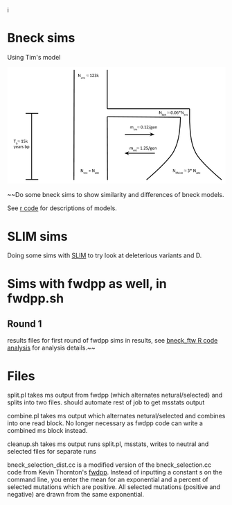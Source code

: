 i



# Bneck sims

Using Tim's model 

![bneck](./model.png)

~~Do some bneck sims to show similarity and differences of bneck models.

See [r code](http://rpubs.com/rossibarra/bneck) for descriptions of models.

# SLIM sims

Doing some sims with [SLIM](http://www.stanford.edu/~messer/software) to try look at deleterious variants and D.

# Sims with fwdpp as well, in fwdpp.sh

## Round 1
results files for first round of fwdpp sims in results, see [bneck_ftw R code analysis](http://rpubs.com/rossibarra/bneck_ftw) for analysis details.~~


# Files

split.pl takes ms output from fwdpp (which alternates netural/selected) and splits into two files. should automate rest of job to get msstats output

combine.pl takes ms output which alternates netural/selected and combines into one read block. No longer necessary as fwdpp code can write a combined ms block instead.

cleanup.sh takes ms output runs split.pl, msstats, writes to neutral and selected files for separate runs

bneck_selection_dist.cc is a modified version of the bneck_selection.cc code from Kevin Thornton's [fwdpp](https://github.com/molpopgen/fwdpp). Instead of inputting a constant s on the command line, you enter the mean for an exponential and a percent of selected mutations which are positive.  All selected mutations (positive and negative) are drawn from the same exponential.

